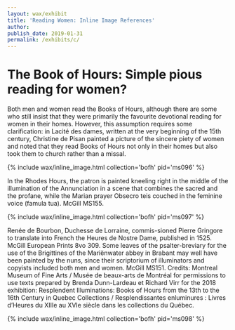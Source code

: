 ```yaml
---
layout: wax/exhibit
title: 'Reading Women: Inline Image References'
author:
publish_date: 2019-01-31
permalink: /exhibits/c/
---
```

# The Book of Hours: Simple pious reading for women?

Both men and women read the Books of Hours, although there are some who still insist that they were primarily the favourite devotional reading for women in their homes. However, this assumption requires some clarification: in Lacité des dames, written at the very beginning of the 15th century, Christine de Pisan painted a picture of the sincere piety of women and noted that they read Books of Hours not only in their homes but also took them to church rather than a missal.

{% include wax/inline_image.html collection='bofh' pid='ms096' %}

In the Rhodes Hours, the patron is painted kneeling right in the middle of the illumination of the Annunciation in a scene that combines the sacred and the profane, while the Marian prayer Obsecro teis couched in the feminine voice (famula tua). McGill MS155.

{% include wax/inline_image.html collection='bofh' pid='ms097' %}

Renée de Bourbon, Duchesse de Lorraine, commis-sioned Pierre Gringore to translate into French the Heures de Nostre Dame, published in 1525. McGill European Prints 8vo 309.
Some leaves of the psalter-breviary for the use of the Brigittines of the Mariënwater abbey in Brabant may well have been painted by the nuns, since their scriptorium of illuminators and copyists included both men and women. McGill MS151.
Credits: Montreal Museum of Fine Arts / Musée de beaux-arts de Montréal for permissions to use texts prepared by Brenda Dunn-Lardeau et Richard Virr for the 2018 exhibition: Resplendent Illuminations: Books of Hours from the 13th to the 16th Century in Quebec Collections / Resplendissantes enluminures : Livres d’Heures du XIIIe au XVIe siècle dans les collections du Québec.

{% include wax/inline_image.html collection='bofh' pid='ms098' %}
